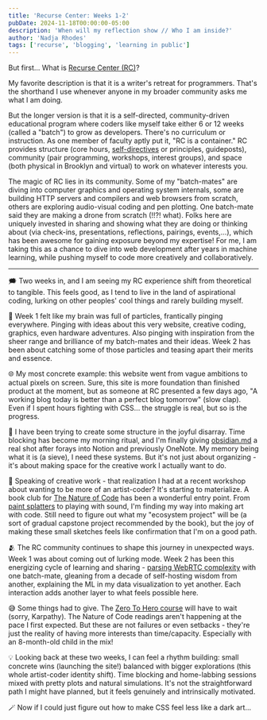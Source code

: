 ```yaml
---
title: 'Recurse Center: Weeks 1-2'
pubDate: 2024-11-18T00:00:00-05:00
description: 'When will my reflection show // Who I am inside?'
author: 'Nadja Rhodes'
tags: ['recurse', 'blogging', 'learning in public']
---
```


But first... What is [Recurse Center (RC)](https://www.recurse.com/)?

My favorite description is that it is a writer's retreat for programmers. That's the shorthand I use whenever anyone in my broader community asks me what I am doing.

But the longer version is that it is a self-directed, community-driven educational program where coders like myself take either 6 or 12 weeks (called a "batch") to grow as developers. There's no curriculum or instruction. As one member of faculty aptly put it, "RC is a container." RC provides structure (core hours, [self-directives](https://www.recurse.com/self-directives) or principles, guideposts), community (pair programming, workshops, interest groups), and space (both physical in Brooklyn and virtual) to work on whatever interests you.

The magic of RC lies in its community. Some of my "batch-mates" are diving into computer graphics and operating system internals, some are building HTTP servers and compilers and web browsers from scratch, others are exploring audio-visual coding and pen plotting. One batch-mate said they are making a drone from scratch (!!?! what). Folks here are uniquely invested in sharing and showing what they are doing or thinking about (via check-ins, presentations, reflections, pairings, events,...), which has been awesome for gaining exposure beyond my expertise! For me, I am taking this as a chance to dive into web development after years in machine learning, while pushing myself to code more creatively and collaboratively.

---

🗯️ Two weeks in, and I am seeing my RC experience shift from theoretical to tangible. This feels good, as I tend to live in the land of aspirational coding, lurking on other peoples' cool things and rarely building myself.

🧠 Week 1 felt like my brain was full of particles, frantically pinging everywhere. Pinging with ideas about this very website, creative coding, graphics, even hardware adventures. Also pinging with inspiration from the sheer range and brilliance of my batch-mates and their ideas. Week 2 has been about catching some of those particles and teasing apart their merits and essence.

🌐 My most concrete example: this website went from vague ambitions to actual pixels on screen. Sure, this site is more foundation than finished product at the moment, but as someone at RC presented a few days ago, "A working blog today is better than a perfect blog tomorrow" (slow clap). Even if I spent hours fighting with CSS... the struggle is real, but so is the progress.

📒 I have been trying to create some structure in the joyful disarray. Time blocking has become my morning ritual, and I'm finally giving [obsidian.md](https://obsidian.md/) a real shot after forays into Notion and previously OneNote. My memory being what it is (a sieve), I need these systems. But it's not just about organizing - it's about making space for the creative work I actually want to do.

🍃 Speaking of creative work - that realization I had at a recent workshop about wanting to be more of an artist-coder? It's starting to materialize. A book club for [The Nature of Code](https://natureofcode.com/) has been a wonderful entry point. From [paint splatters](/stream/on/2024/11/15) to playing with sound, I'm finding my way into making art with code. Still need to figure out what my "ecosystem project" will be (a sort of gradual capstone project recommended by the book), but the joy of making these small sketches feels like confirmation that I'm on a good path.

🫂 The RC community continues to shape this journey in unexpected ways. Week 1 was about coming out of lurking mode. Week 2 has been this energizing cycle of learning and sharing - [parsing WebRTC complexity](https://github.com/sufianrhazi/webrtc-peer) with one batch-mate, gleaning from a decade of self-hosting wisdom from another, explaining the ML in my data visualization to yet another. Each interaction adds another layer to what feels possible here.

😅 Some things had to give. The [Zero To Hero course](https://karpathy.ai/zero-to-hero.html) will have to wait (sorry, Karpathy). The Nature of Code readings aren't happening at the pace I first expected. But these are not failures or even setbacks - they're just the reality of having more interests than time/capacity. Especially with an 8-month-old child in the mix!

💡 Looking back at these two weeks, I can feel a rhythm building: small concrete wins (launching the site!) balanced with bigger explorations (this whole artist-coder identity shift). Time blocking and home-labbing sessions mixed with pretty plots and natural simulations. It's not the straightforward path I might have planned, but it feels genuinely and intrinsically motivated.

🪄 Now if I could just figure out how to make CSS feel less like a dark art...

